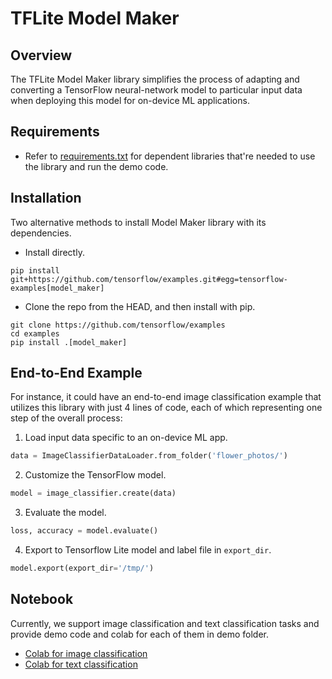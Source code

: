 # TFLite Model Maker

## Overview

The TFLite Model Maker library simplifies the process of adapting and converting
a TensorFlow neural-network model to particular input data when deploying this
model for on-device ML applications.

## Requirements

* Refer to
[requirements.txt](https://github.com/tensorflow/examples/blob/master/tensorflow_examples/lite/model_maker/requirements.txt)
for dependent libraries that're needed to use the library and run the demo code.

## Installation

Two alternative methods to install Model Maker library with its dependencies.

*   Install directly.

```shell
pip install git+https://github.com/tensorflow/examples.git#egg=tensorflow-examples[model_maker]
```

*   Clone the repo from the HEAD, and then install with pip.

```shell
git clone https://github.com/tensorflow/examples
cd examples
pip install .[model_maker]
```

## End-to-End Example

For instance, it could have an end-to-end image
classification example that utilizes this library with just 4 lines of
code, each of which representing one step of the overall process:

1.   Load input data specific to an on-device ML app.

```python
data = ImageClassifierDataLoader.from_folder('flower_photos/')
```

2. Customize the TensorFlow model.

```python
model = image_classifier.create(data)
```

3. Evaluate the model.

```python
loss, accuracy = model.evaluate()
```

4.  Export to Tensorflow Lite model and label file in `export_dir`.

```python
model.export(export_dir='/tmp/')
```

## Notebook

Currently, we support image classification and text classification tasks and
provide demo code and colab for each of them in demo folder.

* [Colab for image classification](https://github.com/tensorflow/examples/blob/master/tensorflow_examples/lite/model_maker/demo/image_classification.ipynb)
* [Colab for text classification](https://github.com/tensorflow/examples/blob/master/tensorflow_examples/lite/model_maker/demo/text_classification.ipynb)

